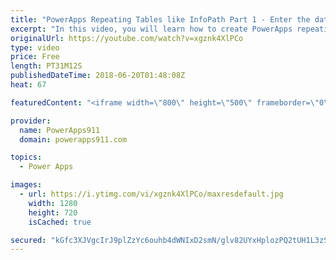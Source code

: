 ```yaml
---
title: "PowerApps Repeating Tables like InfoPath Part 1 - Enter the data"
excerpt: "In this video, you will learn how to create PowerApps repeating tables like you had in InfoPath. We will use SharePoint lists as the data sources and create an expense report. We will do this by customizing a gallery to make it the repeating table including full tab support for easy data entry.   Part"
originalUrl: https://youtube.com/watch?v=xgznk4XlPCo
type: video
price: Free
length: PT31M12S
publishedDateTime: 2018-06-20T01:48:08Z
heat: 67

featuredContent: "<iframe width=\"800\" height=\"500\" frameborder=\"0\" src=\"https://www.youtube.com/embed/xgznk4XlPCo\" allow=\"accelerometer; autoplay; encrypted-media; gyroscope; picture-in-picture\" allowfullscreen></iframe>"

provider:
  name: PowerApps911
  domain: powerapps911.com

topics:
  - Power Apps

images:
  - url: https://i.ytimg.com/vi/xgznk4XlPCo/maxresdefault.jpg
    width: 1280
    height: 720
    isCached: true

secured: "kGfc3XJVgcIrJ9plZzYc6ouhb4dWNIxD2smN/glv82UYxHplozPQ2tUH1L3zS+t2jqNquLnBTb1YNBbL5JY+/lidGZFkWisI4De0bVLIO/y/Lu0hsIqf1YyagATc91rpOnOU8RxzMuwQJHgmwbxckR1AzYDORdc/nGzRaSbkoX8kaVe36cjZ6py2bBlp+NEaoJF+VHqPz9u/46JOdLZ7OY1F04+PAWa2dQy0CUSiVxuYJ/VnGNjHFEX0w2D6g1N0wtj8Bml4KSoLOSVSt07h8QnH5cluOoJgXsATFFBxzpiM6Fc9Jof4mtC6tJsxLCrPc5BmRce1t080K6p1p9dnIxlkb/1ZcHj+JOm+Nb02TDYt7mbhyIg+7WNefFiZ44kDcWbTvyELcgmzzTplydmhpUoBQlwSclZDxZYsvPd2/d0=;CsLYjple3298obA9WyR8zQ=="
---
```


